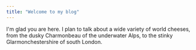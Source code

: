 ```yaml
---
title: "Welcome to my blog"
---
```


I'm glad you are here. I plan to talk about a wide variety of world cheeses, from the dusky Charmonbeau of the underwater Alps, to the stinky Glarmonchestershire of south London.

